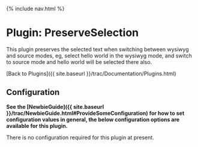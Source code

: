 {% include nav.html %}

# Plugin: PreserveSelection

This plugin preserves the selected text when switching between wysiwyg and source modes, eg, select hello world in the wysiwyg mode, and switch to source mode and hello world will be selected there also.

[Back to Plugins]({{ site.baseurl }}/trac/Documentation/Plugins.html)

## Configuration

**See the [NewbieGuide]({{ site.baseurl }}/trac/NewbieGuide.html#ProvideSomeConfiguration) for how to set configuration values in general, the below configuration options are available for this plugin.**

There is no configuration required for this plugin at present.
